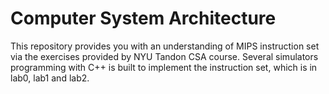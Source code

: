 # Computer System Architecture
This repository provides you with an understanding of MIPS instruction set via the exercises provided by NYU Tandon CSA course. Several simulators programming with C++ is built to implement the instruction set, which is in lab0, lab1 and lab2.
